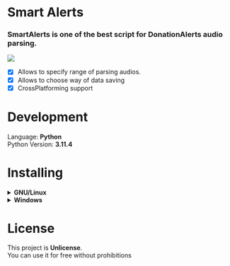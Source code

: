 # Smart Alerts

### SmartAlerts is one of the best script for DonationAlerts audio parsing.

![](https://i.imgur.com/YL7EYYA.png)

- [X] Allows to specify range of parsing audios.
- [X] Allows to choose way of data saving
- [X] CrossPlatforming support

# Development

Language: <b>Python</b>  \
Python Version: <b>3.11.4</b>

# Installing 

<details> <summary> <b>GNU/Linux</b> </summary>
### <em>GNU/Linux</em>

Here is a example of how to run script in <b>Bash</b>:

```bash
sudo apt install git                                                  # Install Git
sudo apt install python                                               # Install last version of Python

git clone https://github.com/FrenzyCode64/SmartAlerts.git             # Clone repository  
cd SmartAlerts                                                        # Go to repository directory

python3 main.py                                                       # Start up script

```
</details>

<details> <summary> <b>Windows</b> </summary>
### <em>Windows</em>

In <b>Windows</b> you must do some "preparatory"

### <b>First step</b>

<b>Install</b> project's [Python version](https://www.python.org/downloads/) \
To check Python version use:
```console
python -V
```

### Second step

<b>Install</b> [Git](https://git-scm.com/downloads)
To check Git version use:
```console      
git --version
```

### Third step

Run code in <b>Console</b>

```console   

git clone https://github.com/FrenzyCode64/SmartAlerts.git             # Clone repository  
cd SmartAlerts                                                        # Go to repository directory

python main.py                                                        # Start up script 

```
</details>

# License

This project is <b>Unlicense</b>. \
You can use it for free without prohibitions
